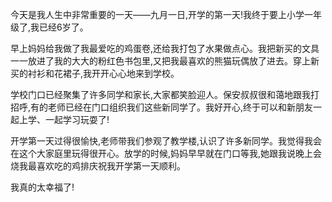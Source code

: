 

今天是我人生中非常重要的一天——九月一日,开学的第一天!我终于要上小学一年级了,我已经6岁了。

早上妈妈给我做了我最爱吃的鸡蛋卷,还给我打包了水果做点心。我把新买的文具一一放进了我的大大的粉红色书包里,又把我最喜欢的熊猫玩偶放了进去。穿上新买的衬衫和花裙子,我开开心心地来到学校。

学校门口已经聚集了许多同学和家长,大家都笑脸迎人。保安叔叔很和蔼地跟我打招呼,有的老师已经在门口组织我们这些新同学了。我好开心,终于可以和新朋友一起上学、一起学习玩耍了!

开学第一天过得很愉快,老师带我们参观了教学楼,认识了许多新同学。我觉得我会在这个大家庭里玩得很开心。放学的时候,妈妈早早就在门口等我,她跟我说晚上会烧我最喜欢吃的鸡排庆祝我开学第一天顺利。

我真的太幸福了!
